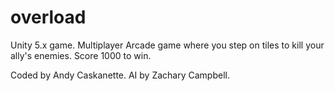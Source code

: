 # overload
Unity 5.x game. Multiplayer Arcade game where you step on tiles to kill your ally's enemies. Score 1000 to win.

Coded by Andy Caskanette.
AI by Zachary Campbell.
